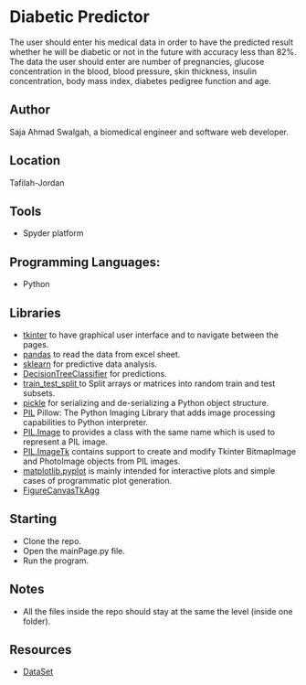# Diabetic Predictor
The user should enter his medical data in order to have the predicted result whether he will be diabetic or not in the future with accuracy less than 82%.
The data the user should enter are number of pregnancies, glucose concentration in the blood, blood pressure, skin thickness, insulin concentration, body mass index, diabetes pedigree function and age.

## Author
Saja Ahmad Swalgah, a biomedical engineer and software web developer.

## Location
Tafilah-Jordan

## Tools

- Spyder platform

## Programming Languages:

- Python

## Libraries

- [tkinter](https://docs.python.org/3/library/tk.html) to have graphical user interface and to navigate between the pages.
- [pandas](https://pandas.pydata.org/docs/) to read the data from excel sheet.
- [sklearn](https://scikit-learn.org/stable/) for predictive data analysis.
- [DecisionTreeClassifier](https://scikit-learn.org/stable/modules/generated/sklearn.tree.DecisionTreeClassifier.html) for predictions.
- [train_test_split ](https://scikit-learn.org/stable/modules/generated/sklearn.model_selection.train_test_split.html) to Split arrays or matrices into random train and test subsets.
- [pickle](https://docs.python.org/3/library/pickle.html) for serializing and de-serializing a Python object structure.
- [PIL](https://pillow.readthedocs.io/en/stable/) Pillow: The Python Imaging Library that adds image processing capabilities to Python interpreter.
- [PIL.Image](https://pillow.readthedocs.io/en/stable/reference/Image.html) to provides a class with the same name which is used to represent a PIL image.
- [PIL.ImageTk](https://pillow.readthedocs.io/en/stable/reference/ImageTk.html) contains support to create and modify Tkinter BitmapImage and PhotoImage objects from PIL images.
- [matplotlib.pyplot](https://matplotlib.org/3.3.4/api/_as_gen/matplotlib.pyplot.html) is mainly intended for interactive plots and simple cases of programmatic plot generation.
- [FigureCanvasTkAgg](https://matplotlib.org/3.1.1/api/backend_tkagg_api.html) 

## Starting
- Clone the repo.
- Open the mainPage.py file. 
- Run the program. 

## Notes 
- All the files inside the repo should stay at the same the level (inside one folder).

## Resources
- [DataSet](https://www.kaggle.com/uciml/pima-indians-diabetes-database) 





